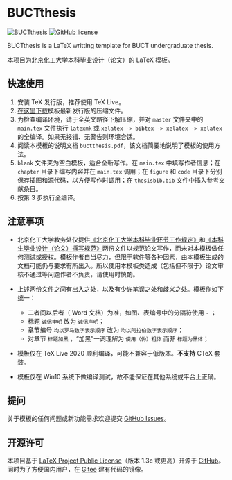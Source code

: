 # BUCTthesis

[![BUCTthesis](https://img.shields.io/badge/BUCTthesis-LaTeX-blue)](https://github.com/Miracle0565/BUCTthesis)
[![GitHub license](https://img.shields.io/github/license/Miracle0565/BUCTthesis)](https://github.com/Miracle0565/BUCTthesis/blob/master/LICENSE)

BUCTthesis is a LaTeX writting template for BUCT undergraduate thesis.

本项目为北京化工大学本科毕业设计（论文）的 LaTeX 模板。

## 快速使用

1. 安装 TeX 发行版，推荐使用 TeX Live。
2. [在这里下载](https://github.com/Miracle0565/BUCTthesis/releases)模板最新发行版的压缩文件。
3. 为检查编译环境，请于全英文路径下解压缩，并对 `master` 文件夹中的  `main.tex` 文件执行 `latexmk` 或 `xelatex -> bibtex -> xelatex -> xelatex` 的全编译。如果无报错、无警告则环境合适。
4. 阅读本模板的说明文档 `buctthesis.pdf`，该文档简要地说明了模板的使用方法。
5. `blank` 文件夹为空白模板，适合全新写作。在 `main.tex` 中填写作者信息；在 `chapter` 目录下编写内容并在 `main.tex` 调用；在 `figure` 和 `code` 目录下分别保存插图和源代码，以方便写作时调用；在 `thesisbib.bib` 文件中插入参考文献条目。
6. 按第 3 步执行全编译。

## 注意事项

- 北京化工大学教务处仅提供[《北京化工大学本科毕业环节工作规定》](https://jiaowuchu.buct.edu.cn/2019/0222/c515a22047/page.htm)和[《本科生毕业设计（论文）撰写规范》](https://jiaowuchu.buct.edu.cn/2018/1009/c515a22046/page.htm)两份文件以规范论文写作，而未对本模板做任何测试或授权。模板作者自当尽力，但限于软件等各种因素，由本模板生成的文档可能仍与要求有所出入。所以使用本模板类造成（包括但不限于）论文审核不通过等问题作者不负责，请使用时慎酌。

- 上述两份文件之间有出入之处，以及有少许笔误之处和歧义之处。模板作如下统一：
    - 二者间以后者（ Word 文档）为准，如图、表编号中的分隔符使用 `-` ；
    - 标题 `诚信申明` 改为 `诚信声明`；
    - 章节编号 `均以罗马数字表示顺序` 改为 `均以阿拉伯数字表示顺序`；
    - 对章节 `标题加黑` ，“加黑”一词理解为 `使用（伪）粗体` 而非 `标题为黑体`；

- 模板仅在 TeX Live 2020 顺利编译，可能不兼容于低版本。**不支持** CTeX 套装。
- 模板仅在 Win10 系统下做编译测试，故不能保证在其他系统或平台上正确。

## 提问

关于模板的任何问题或新功能需求欢迎提交 [GitHub Issues](https://github.com/Miracle0565/BUCTthesis/issues)。

## 开源许可

本项目基于  [LaTeX Project Public License](http://www.latex-project.org/lppl.txt)（版本 1.3c 或更高）开源于 [GitHub](https://github.com/Miracle0565/BUCTthesis)。同时为了方便国内用户，在 [Gitee](https://gitee.com/Miracle0565/BUCTthesis) 建有代码的镜像。
